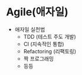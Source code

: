 # Agile(애자일)

- 애자일 실천법
  - TDD (테스트 주도 개발)
  - CI (지속적인 통합)
  - Refactoring (리팩토링)
  - 짝 프로그래밍
  - 등등

